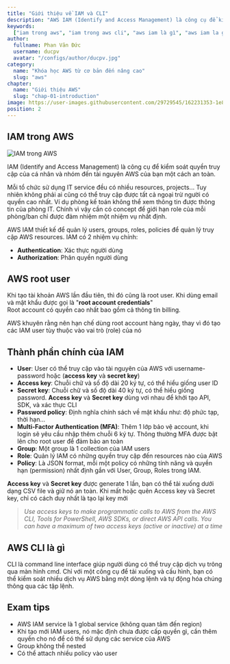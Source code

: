 ```yaml
---
title: "Giới thiệu về IAM và CLI"
description: "AWS IAM (Identify and Access Management) là công cụ để kiểm soát quyền truy cập của cá nhân và nhóm đến tài nguyên AWS của bạn một cách an toàn."
keywords:
  ["iam trong aws", "iam trong aws cli", "aws iam là gì", "aws iam la gi", "tìm hiểu về iam trong aws", "tìm hiểu về cli trong aws"]
author:
  fullname: Phan Văn Đức
  username: ducpv
  avatar: "/configs/author/ducpv.jpg"
category:
  name: "Khóa học AWS từ cơ bản đến nâng cao"
  slug: "aws"
chapter:
  name: "Giới thiệu AWS"
  slug: "chap-01-introduction"
image: https://user-images.githubusercontent.com/29729545/162231353-1e81131e-5e9e-4e36-bdbb-d17d797093ee.png
position: 2
---
```


## IAM trong AWS

![IAM trong AWS](https://user-images.githubusercontent.com/29729545/162231353-1e81131e-5e9e-4e36-bdbb-d17d797093ee.png)

IAM (Identify and Access Management) là công cụ để kiểm soát quyền truy cập của cá nhân và nhóm đến tài nguyên AWS của bạn một cách an toàn.

Mỗi tổ chức sử dụng IT service đều có nhiều resources, projects... Tuy nhiên không phải ai cũng có thể truy cập được tất cả ngoại trừ người có quyền cao nhất. Ví dụ phòng kế toán không thể xem thông tin được thông tin của phòng IT. Chính vì vậy cần có concept để giới hạn role của mỗi phòng/ban chỉ được đảm nhiệm một nhiệm vụ nhất định.

AWS IAM thiết kế để quản lý users, groups, roles, policies để quản lý truy cập AWS resources. IAM có 2 nhiệm vụ chính:

- **Authentication**: Xác thực người dùng
- **Authorization**: Phân quyền người dùng

## AWS root user

Khi tạo tài khoản AWS lần đầu tiên, thì đó cũng là root user. Khi dùng email và mật khẩu được gọi là "**root account credentials**"\
Root account có quyền cao nhất bao gồm cả thông tin billing.

AWS khuyên rằng nên hạn chế dùng root account hàng ngày, thay vì đó tạo các IAM user tùy thuộc vào vai trò (role) của nó

## Thành phần chính của IAM

- **User**: User có thể truy cập vào tài nguyên của AWS với username-password hoặc (**access key** và **secret key**)
- **Access key**: Chuỗi chữ và số độ dài 20 ký tự, có thể hiểu giống user ID
- **Secret key**: Chuỗi chữ và số độ dài 40 ký tự, có thể hiểu giống password. **Access key** và **Secret key** dùng vơi nhau để khởi tạo API, SDK, và xác thực CLI
- **Password policy**: Định nghĩa chính sách về mật khẩu như: độ phức tạp, thời hạn...
- **Multi-Factor Authentication (MFA)**: Thêm 1 lớp bảo vệ account, khi login sẽ yêu cầu nhập thêm chuỗi 6 ký tự. Thông thường MFA được bật lên cho root user để đảm bảo an toàn
- **Group**: Một group là 1 collection của IAM users
- **Role**: Quản lý IAM có những quyền truy cập đến resources nào của AWS
- **Policy**: Là JSON format, mỗi một policy có những tính năng và quyền hạn (permission) nhất định gắn với User, Group, Roles trong IAM.

**Access key** và **Secret key** được generate 1 lần, bạn có thể tải xuống dưới dạng CSV file và giữ nó an toàn. Khi mất hoặc quên Access key và Secret key, chỉ có cách duy nhất là tạo lại key mới

> _Use access keys to make programmatic calls to AWS from the AWS CLI, Tools for PowerShell, AWS SDKs, or direct AWS API calls. You can have a maximum of two access keys (active or inactive) at a time_

## AWS CLI là gì

CLI là command line interface giúp người dùng có thể truy cập dịch vụ trông qua màn hình cmd. Chỉ với một công cụ để tải xuống và cấu hình, bạn có thể kiểm soát nhiều dịch vụ AWS bằng một dòng lệnh và tự động hóa chúng thông qua các tập lệnh.

## Exam tips

- AWS IAM service là 1 global service (không quan tâm đến region)
- Khi tạo mới IAM users, nó mặc định chưa được cấp quyền gì, cần thêm quyền cho nó để có thể sử dụng các service của AWS
- Group không thể nested
- Có thể attach nhiều policy vào user
